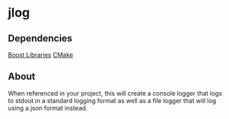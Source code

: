 # jlog
 
## Dependencies

[Boost Libraries](https://www.boost.org)
[CMake](https://cmake.org)

## About

When referenced in your project, this will create a console logger that logs to stdout in a standard logging format as well as a file logger that will log using a json format instead.
